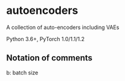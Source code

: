# autoencoders
A collection of auto-encoders including VAEs 

Python 3.6+, PyTorch 1.0/1.1/1.2


## Notation of comments
b: batch size

